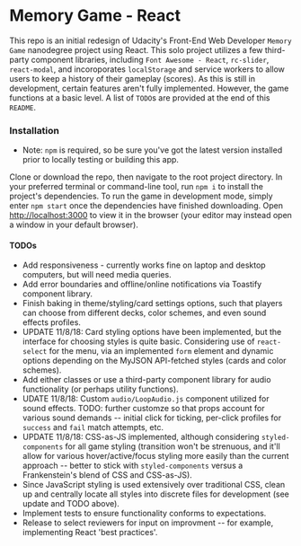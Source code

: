 # Memory Game - React

This repo is an initial redesign of Udacity's Front-End Web Developer `Memory Game` nanodegree project using React. This solo project utilizes a few third-party component libraries, including `Font Awesome - React`, `rc-slider`, `react-modal`, and incoroporates `localStorage` and service workers to allow users to keep a history of their gameplay (scores). As this is still in development, certain features aren't fully implemented. However, the game functions at a basic level. A list of `TODO`s are provided at the end of this `README`.

### Installation

- Note: `npm` is required, so be sure you've got the latest version installed prior to locally testing or building this app.

Clone or download the repo, then navigate to the root project directory. In your preferred terminal or command-line tool, run `npm i` to install the project's dependencies. To run the game in development mode, simply enter `npm start` once the dependencies have finished downloading. Open [http://localhost:3000](http://localhost:3000) to view it in the browser (your editor may instead open a window in your default browser).

#### TODOs

- Add responsiveness - currently works fine on laptop and desktop computers, but will need media queries.
- Add error boundaries and offline/online notifications via Toastify component library.
- Finish baking in theme/styling/card settings options, such that players can choose from different decks, color schemes, and even sound effects profiles.
- UPDATE 11/8/18: Card styling options have been implemented, but the interface for choosing styles is quite basic. Considering use of `react-select` for the menu, via an implemented `form` element and dynamic options depending on the MyJSON API-fetched styles (cards and color schemes).
- Add either classes or use a third-party component library for audio functionality (or perhaps utility functions).
- UDATE 11/8/18: Custom `audio/LoopAudio.js` component utilized for sound effects. TODO: further customze so that props account for various sound demands -- initial click for ticking, per-click profiles for `success` and `fail` match attempts, etc.
- UPDATE 11/8/18: CSS-as-JS implemented, although considering `styled-components` for all game styling (transition won't be strenuous, and it'll allow for various hover/active/focus styling more easily than the current approach -- better to stick with `styled-components` versus a Frankenstein's blend of CSS and CSS-as-JS).
- Since JavaScript styling is used extensively over traditional CSS, clean up and centrally locate all styles into discrete files for development (see update and TODO above).
- Implement tests to ensure functionality conforms to expectations.
- Release to select reviewers for input on improvment -- for example, implementing React 'best practices'.
